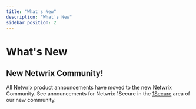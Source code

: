 ```yaml
---
title: "What's New"
description: "What's New"
sidebar_position: 2
---
```


# What's New

## New Netwrix Community!
All Netwrix product announcements have moved to the new Netwrix Community. See announcements for Netwrix 1Secure in the [1Secure](https://community.netwrix.com/c/products/1secure/news/161) area of our new community.